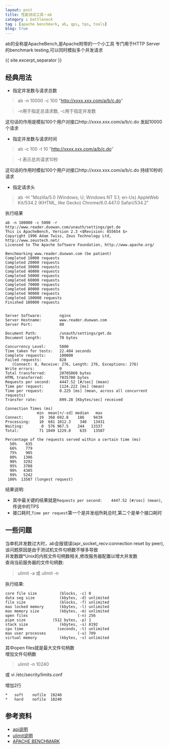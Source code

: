 ```yaml
---
layout: post
title: 性能测试工具－ab
category : bottleneck
tag : [apache benchmark, ab, qps, tps, tools]
blog: true
---
```

ab的全称是ApacheBench,是Apache附带的一个小工具
专门用于HTTP Server的benchmark testing,可以同时模拟多个并发请求

{{ site.excerpt_separator }}

## 经典用法
* 指定并发数与请求总数

> ab -n 10000 -c 100 "http://xxxx.xxx.com/a/b/c.do"

> -n用于指定总请求数, -c用于指定并发数

这句话的作用是模拟100个用户对接口http://xxxx.xxx.com/a/b/c.do 发起10000个请求

* 指定并发数与请求时间

> ab -c 100 -t 10 "http://xxxx.xxx.com/a/b/c.do"

> -t 表示总共请求10秒

这句话的作用时模拟100个用户对接口http://xxxx.xxx.com/a/b/c.do 持续10秒的请求

* 指定请求头

> ab -H "Mozilla/5.0 (Windows; U; Windows NT 5.1; en-Us) AppleWeb Kit/534.2 (KHTML, like Gecko) Chrome/6.0.447.0 Safari/534.2"

执行结果

```
ab -n 100000 -c 5000 -r http://www.reader.duowan.com/unauth/settings/get.do   
This is ApacheBench, Version 2.3 <$Revision: 655654 $>
Copyright 1996 Adam Twiss, Zeus Technology Ltd, http://www.zeustech.net/
Licensed to The Apache Software Foundation, http://www.apache.org/

Benchmarking www.reader.duowan.com (be patient)
Completed 10000 requests
Completed 20000 requests
Completed 30000 requests
Completed 40000 requests
Completed 50000 requests
Completed 60000 requests
Completed 70000 requests
Completed 80000 requests
Completed 90000 requests
Completed 100000 requests
Finished 100000 requests


Server Software:        nginx
Server Hostname:        www.reader.duowan.com
Server Port:            80

Document Path:          /unauth/settings/get.do
Document Length:        70 bytes

Concurrency Level:      5000
Time taken for tests:   22.484 seconds
Complete requests:      100000
Failed requests:        828
   (Connect: 0, Receive: 276, Length: 276, Exceptions: 276)
Write errors:           0
Total transferred:      20705060 bytes
HTML transferred:       7035700 bytes
Requests per second:    4447.52 [#/sec] (mean)
Time per request:       1124.222 [ms] (mean)
Time per request:       0.225 [ms] (mean, across all concurrent requests)
Transfer rate:          899.28 [Kbytes/sec] received

Connection Times (ms)
              min  mean[+/-sd] median   max
Connect:       19  368 692.8    186    9439
Processing:    10  681 1012.3    340   13431
Waiting:        0  576 967.5    244   13337
Total:         71 1049 1229.8    635   13587

Percentage of the requests served within a certain time (ms)
  50%    635
  66%    779
  75%    985
  80%   1306
  90%   3292
  95%   3708
  98%   4385
  99%   5242
 100%  13587 (longest request)
```

结果说明:

- 其中最关键的结果就是`Requests per second:    4447.52 [#/sec] (mean)`,传说中的TPS
- 接口耗时,`Time per request`第一个是并发组所耗总时,第二个是单个接口耗时

## 一些问题
当单机并发数过大时，ab会报错误(apr_socket_recv:connection reset by peer), 该问题原因是由于测试机文件句柄数不够多导致<br/>
并发数跟*Unix的内核文件句柄数相关,修改服务器配置以增大并发数<br/>
查询当前服务器的文件句柄数:<br/>
> ulimit -a 
> 或
> ulimit -n

执行结果:

```
core file size          (blocks, -c) 0
data seg size           (kbytes, -d) unlimited
file size               (blocks, -f) unlimited
max locked memory       (kbytes, -l) unlimited
max memory size         (kbytes, -m) unlimited
open files                      (-n) 256
pipe size            (512 bytes, -p) 1
stack size              (kbytes, -s) 8192
cpu time               (seconds, -t) unlimited
max user processes              (-u) 709
virtual memory          (kbytes, -v) unlimited
```

其中open files就是最大文件句柄数<br/>
增加文件句柄数
> ulimit -n 10240

或 vi /etc/secrity/limits.conf<br/>

增加2行

```
*	soft	nofile	10240
*	hard	nofile	10240
```

## 参考资料
- [api说明](http://httpd.apache.org/docs/2.0/programs/ab.html)
- [ulimit说明](http://blog.yufeng.info/archives/1380)
- [APACHE BENCHMARK](http://mo2g.com/view/38/)
